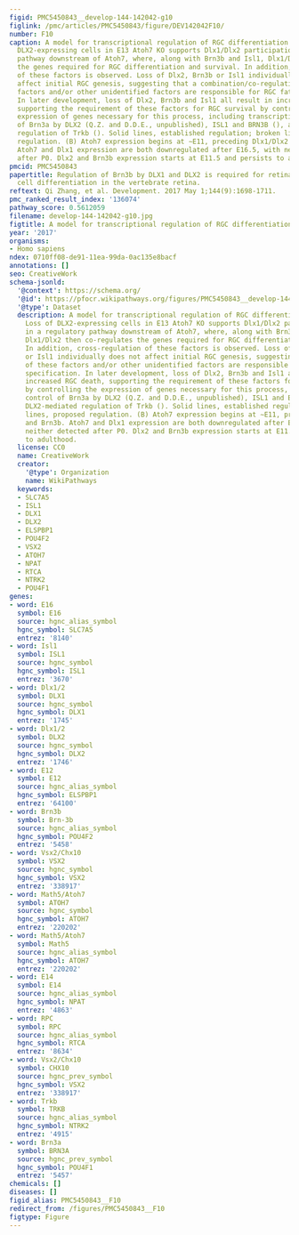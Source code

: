 ```yaml
---
figid: PMC5450843__develop-144-142042-g10
figlink: /pmc/articles/PMC5450843/figure/DEV142042F10/
number: F10
caption: A model for transcriptional regulation of RGC differentiation. (A) Loss of
  DLX2-expressing cells in E13 Atoh7 KO supports Dlx1/Dlx2 participation in a regulatory
  pathway downstream of Atoh7, where, along with Brn3b and Isl1, Dlx1/Dlx2 then co-regulates
  the genes required for RGC differentiation and survival. In addition, cross-regulation
  of these factors is observed. Loss of Dlx2, Brn3b or Isl1 individually does not
  affect initial RGC genesis, suggesting that a combination/co-regulation of these
  factors and/or other unidentified factors are responsible for RGC fate specification.
  In later development, loss of Dlx2, Brn3b and Isl1 all result in increased RGC death,
  supporting the requirement of these factors for RGC survival by controlling the
  expression of genes necessary for this process, including transcriptional control
  of Brn3a by DLX2 (Q.Z. and D.D.E., unpublished), ISL1 and BRN3B (), and DLX2-mediated
  regulation of Trkb (). Solid lines, established regulation; broken lines, proposed
  regulation. (B) Atoh7 expression begins at ∼E11, preceding Dlx1/Dlx2 and Brn3b.
  Atoh7 and Dlx1 expression are both downregulated after E16.5, with neither detected
  after P0. Dlx2 and Brn3b expression starts at E11.5 and persists to adulthood.
pmcid: PMC5450843
papertitle: Regulation of Brn3b by DLX1 and DLX2 is required for retinal ganglion
  cell differentiation in the vertebrate retina.
reftext: Qi Zhang, et al. Development. 2017 May 1;144(9):1698-1711.
pmc_ranked_result_index: '136074'
pathway_score: 0.5612059
filename: develop-144-142042-g10.jpg
figtitle: A model for transcriptional regulation of RGC differentiation
year: '2017'
organisms:
- Homo sapiens
ndex: 0710ff08-de91-11ea-99da-0ac135e8bacf
annotations: []
seo: CreativeWork
schema-jsonld:
  '@context': https://schema.org/
  '@id': https://pfocr.wikipathways.org/figures/PMC5450843__develop-144-142042-g10.html
  '@type': Dataset
  description: A model for transcriptional regulation of RGC differentiation. (A)
    Loss of DLX2-expressing cells in E13 Atoh7 KO supports Dlx1/Dlx2 participation
    in a regulatory pathway downstream of Atoh7, where, along with Brn3b and Isl1,
    Dlx1/Dlx2 then co-regulates the genes required for RGC differentiation and survival.
    In addition, cross-regulation of these factors is observed. Loss of Dlx2, Brn3b
    or Isl1 individually does not affect initial RGC genesis, suggesting that a combination/co-regulation
    of these factors and/or other unidentified factors are responsible for RGC fate
    specification. In later development, loss of Dlx2, Brn3b and Isl1 all result in
    increased RGC death, supporting the requirement of these factors for RGC survival
    by controlling the expression of genes necessary for this process, including transcriptional
    control of Brn3a by DLX2 (Q.Z. and D.D.E., unpublished), ISL1 and BRN3B (), and
    DLX2-mediated regulation of Trkb (). Solid lines, established regulation; broken
    lines, proposed regulation. (B) Atoh7 expression begins at ∼E11, preceding Dlx1/Dlx2
    and Brn3b. Atoh7 and Dlx1 expression are both downregulated after E16.5, with
    neither detected after P0. Dlx2 and Brn3b expression starts at E11.5 and persists
    to adulthood.
  license: CC0
  name: CreativeWork
  creator:
    '@type': Organization
    name: WikiPathways
  keywords:
  - SLC7A5
  - ISL1
  - DLX1
  - DLX2
  - ELSPBP1
  - POU4F2
  - VSX2
  - ATOH7
  - NPAT
  - RTCA
  - NTRK2
  - POU4F1
genes:
- word: E16
  symbol: E16
  source: hgnc_alias_symbol
  hgnc_symbol: SLC7A5
  entrez: '8140'
- word: Isl1
  symbol: ISL1
  source: hgnc_symbol
  hgnc_symbol: ISL1
  entrez: '3670'
- word: Dlx1/2
  symbol: DLX1
  source: hgnc_symbol
  hgnc_symbol: DLX1
  entrez: '1745'
- word: Dlx1/2
  symbol: DLX2
  source: hgnc_symbol
  hgnc_symbol: DLX2
  entrez: '1746'
- word: E12
  symbol: E12
  source: hgnc_alias_symbol
  hgnc_symbol: ELSPBP1
  entrez: '64100'
- word: Brn3b
  symbol: Brn-3b
  source: hgnc_alias_symbol
  hgnc_symbol: POU4F2
  entrez: '5458'
- word: Vsx2/Chx10
  symbol: VSX2
  source: hgnc_symbol
  hgnc_symbol: VSX2
  entrez: '338917'
- word: Math5/Atoh7
  symbol: ATOH7
  source: hgnc_symbol
  hgnc_symbol: ATOH7
  entrez: '220202'
- word: Math5/Atoh7
  symbol: Math5
  source: hgnc_alias_symbol
  hgnc_symbol: ATOH7
  entrez: '220202'
- word: E14
  symbol: E14
  source: hgnc_alias_symbol
  hgnc_symbol: NPAT
  entrez: '4863'
- word: RPC
  symbol: RPC
  source: hgnc_alias_symbol
  hgnc_symbol: RTCA
  entrez: '8634'
- word: Vsx2/Chx10
  symbol: CHX10
  source: hgnc_prev_symbol
  hgnc_symbol: VSX2
  entrez: '338917'
- word: Trkb
  symbol: TRKB
  source: hgnc_alias_symbol
  hgnc_symbol: NTRK2
  entrez: '4915'
- word: Brn3a
  symbol: BRN3A
  source: hgnc_prev_symbol
  hgnc_symbol: POU4F1
  entrez: '5457'
chemicals: []
diseases: []
figid_alias: PMC5450843__F10
redirect_from: /figures/PMC5450843__F10
figtype: Figure
---
```

